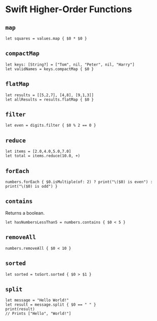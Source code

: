 # Swift Higher-Order Functions

## `map`

	let squares = values.map { $0 * $0 }

## `compactMap`

	let keys: [String?] = ["Tom", nil, "Peter", nil, "Harry"]
	let validNames = keys.compactMap { $0 }

## `flatMap`

	let results = [[5,2,7], [4,8], [9,1,3]]
	let allResults = results.flatMap { $0 }

## `filter`

	let even = digits.filter { $0 % 2 == 0 }

## `reduce`

	let items = [2.0,4.0,5.0,7.0]
	let total = items.reduce(10.0, +)

## `forEach`

	numbers.forEach { $0.isMultiple(of: 2) ? print("\($0) is even") : print("\($0) is odd") }

## `contains`

Returns a boolean.

	let hasNumbersLessThan5 = numbers.contains { $0 < 5 }

## `removeAll`

	numbers.removeAll { $0 < 10 }

## `sorted`

	let sorted = toSort.sorted { $0 > $1 }

## `split`

	let message = "Hello World!"
	let result = message.split { $0 == " " }
	print(result)
	// Prints ["Hello", "World!"]
